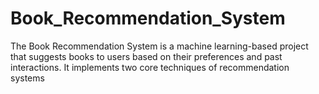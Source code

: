 # Book_Recommendation_System
The Book Recommendation System is a machine learning-based project that suggests books to users based on their preferences and past interactions. It implements two core techniques of recommendation systems
